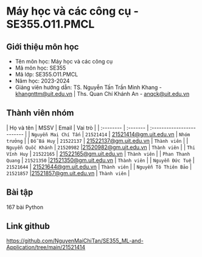 #                            Máy học và các công cụ - SE355.O11.PMCL



## Giới thiệu môn học


- Tên môn học: Máy học và các công cụ
- Mã môn học: SE355
- Mã lớp: SE355.O11.PMCL
- Năm học: 2023-2024
- Giảng viên hướng dẫn: TS. Nguyễn Tấn Trần Minh Khang - khangnttm@uit.edu.vn | Ths. Quan Chí Khánh An - anqck@uit.edu.vn 

## Thành viên nhóm 




| Họ và tên | MSSV     | Email                | Vai trò          |
| :--------           | :------- | :------------------------- |
| `Nguyễn Mai Chí Tấn` | `21521414` | 21521414@gm.uit.edu.vn | `Nhóm trưởng` |
| `Đỗ Bá Huy` | `21522137` |  21522137@gm.uit.edu.vn | `Thành viên` |
| `Nguyễn Quốc Khánh` | `21520982` |21520982@gm.uit.edu.vn | `Thành viên` |
| `Thi Vĩnh Huy` | `21522165` |  21522165@gm.uit.edu.vn | `Thành viên` |
| `Phan Thanh Quang` | `21521350` |21521350@gm.uit.edu.vn | `Thành viên` |
| `Nguyễn Đức Tuệ` | `21521644` |  21521644@gm.uit.edu.vn | `Thành viên` |
| `Nguyễn Tô Thiên Bảo` | `21521857` |21521857@gm.uit.edu.vn | `Thành viên` |

## Bài tập
167 bài Python

## Link github
https://github.com/NguyenMaiChiTan/SE355_ML-and-Application/tree/main/21521414
